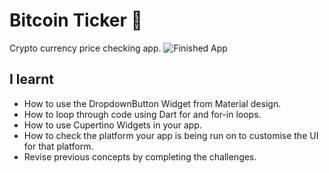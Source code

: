 
# Bitcoin Ticker 🤑
Crypto currency price checking app. 
![Finished App](https://github.com/valentynkuts/learningFlutter/blob/bitcoin_ticker/bitcoin-flutter-demo.gif)

## I learnt

- How to use the DropdownButton Widget from Material design.
- How to loop through code using Dart for and for-in loops.
- How to use Cupertino Widgets in your app.
- How to check the platform your app is being run on to customise the UI for that platform.
- Revise previous concepts by completing the challenges.

